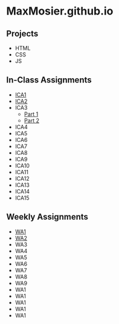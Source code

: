 # MaxMosier.github.io
## Projects
- HTML
- CSS
- JS
## In-Class Assignments
- [ICA1](https://github.com/MaxMosier/MaxMosier/blob/ab7533bbc859455b66af315fb005bfd8188c3f4e/ica/ICA1%20%E2%80%93%20How%20to%20Search%20%E2%80%93%20Maximillian%20Mosier-1.pdf)
- [ICA2](https://github.com/MaxMosier/MaxMosier/blob/5a68d4d2aefe19513ec558e1784051aa0068cefa/ica/ICA2%20--%20Exploring%20Directory%20Structures%20(Week%202)%20-%20Maximillian%20Mosier.pdf)
- ICA3
  - [Part 1](https://maxmosier.github.io/MaxMosier/ica/ica3a.html)
  - [Part 2](https://maxmosier.github.io/MaxMosier/ica/ica3b.html)
- ICA4
- ICA5
- ICA6
- ICA7
- ICA8
- ICA9
- ICA10
- ICA11
- ICA12
- ICA13
- ICA14
- ICA15
## Weekly Assignments
- [WA1](https://maxmosier.github.io/MaxMosier/wa/wa1.html)
- [WA2](https://maxmosier.github.io/MaxMosier/wa/wa2.html)
- WA3
- WA4
- WA5
- WA6
- WA7
- WA8
- WA9
- WA1
- WA1
- WA1
- WA1
- WA1
